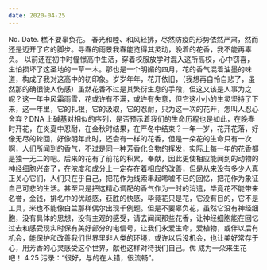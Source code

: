 ```yaml
---
date: 2020-04-25
---
```


No.
Date.
糕不要辜负花。
春光和睦、和风轻拂，尽然防疫的形势依然严肃，然而还是迈开了它的脚步。寻春的雨景我春能览得其灵动，晚着的花香，我不能再辜负。
以前还在初中时憧憬高中生活，穿着校服放学时混入这所高校，心中窃喜，生怕损坏了这圣地的一草一木。那也是一个明媚的四月，花的香气混着油墨的味道，构成了我对这高中的初印象。岁岁年年，花开依旧，（我想再自怜自悲了，虽然那的确很使人伤感）虽然花香不过是其繁衍生息的手段，但这又该是人事为之呢？这一年中风霜雨雪，花或许有不满，或许有失意，但它这小小的生灵坚持了下来，这一年里，它的扎根，它的汲取，它的忍耐，只为这一次的花开，怎叫人忍心舍弃？DNA 上碱基对相似的序列，是否预示着我们的生命历程也是如此，在晚春时开花，在炎夏中忍耐，在金秋时结果，在严冬中结束？一年一岁，花开花落，好像无尽的轮回，好像明年此时，还会有一样的花香，但是一朵花的生命只有一次啊，人们所闻到的香气，不过是同一种芳香化合物的挥发，实际上每一年的花香都是独一无二的吧。后来的花有了前花的积累，奉献，因此更使相应能闻到的动物的神经细胞兴奋了，在浓度和成分上一定存在着相应的改善，但是从来没有多少人真正关心它们，人们只在乎自己，把花作为线索串起唏嘘不已的回忆，把花作为象征自己可悲的生活。甚至只是把这精心调配的香气作为一时的消遣，毕竟花不能带来名誉，金钱，排名中的优越感，获胜的快感，毕竟花只是花，它没有目的，它不是工具，米也不能像白兰那样偶尔出现千例题。但是不要辜负花，虽然它没有神经细胞，没有具体的思想，没有主观的感受，请去闻闻那些花香，让神经细胞能在回忆过去和感受现实时保有美好部分的电信号，让我们永爱生命，爱植物，或伴以后有机会，能保护和改善我们世界里非人类的环境，或许以后没机会，也让美好常存于心，用芳香的心灵感受这个世界，献也这样对待我们自己。优
成为一朵来生花吧！
4.25
污录：“很好，与的在人错，很流畅”。
